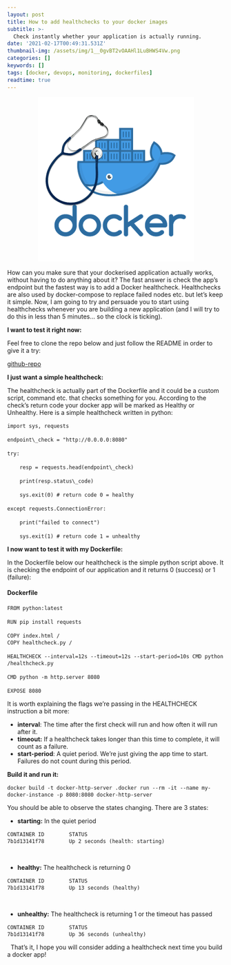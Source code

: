 ```yaml
---
layout: post
title: How to add healthchecks to your docker images
subtitle: >-
  Check instantly whether your application is actually running.
date: '2021-02-17T00:49:31.531Z'
thumbnail-img: /assets/img/1__0gvBT2vOAAHl1LuBHWS4Vw.png
categories: []
keywords: []
tags: [docker, devops, monitoring, dockerfiles]
readtime: true
---
```


<p align="center">
  <img src="/assets/img/1__0gvBT2vOAAHl1LuBHWS4Vw.png">
</p>

How can you make sure that your dockerised application actually works, without having to do anything about it? The fast answer is check the app’s endpoint but the fastest way is to add a Docker healthcheck. Healthchecks are also used by docker-compose to replace failed nodes etc. but let’s keep it simple. Now, I am going to try and persuade you to start using healthchecks whenever you are building a new application (and I will try to do this in less than 5 minutes… so the clock is ticking).

**I want to test it right now:**

Feel free to clone the repo below and just follow the README in order to give it a try:

[github-repo](https://github.com/gtarnaras/docker-http-server.git)

**I just want a simple healthcheck:**

The healthcheck is actually part of the Dockerfile and it could be a custom script, command etc. that checks something for you. According to the check’s return code your docker app will be marked as Healthy or Unhealthy. Here is a simple healthcheck written in python:

```
import sys, requests

endpoint\_check = "http://0.0.0.0:8080"

try:

    resp = requests.head(endpoint\_check)

    print(resp.status\_code)

    sys.exit(0) # return code 0 = healthy

except requests.ConnectionError:

    print("failed to connect")

    sys.exit(1) # return code 1 = unhealthy
```

**I now want to test it with my Dockerfile:**

In the Dockerfile below our healthcheck is the simple python script above. It is checking the endpoint of our application and it returns 0 (success) or 1 (failure):

#### Dockerfile

```
FROM python:latest

RUN pip install requests

COPY index.html /
COPY healthcheck.py /

HEALTHCHECK --interval=12s --timeout=12s --start-period=10s CMD python /healthcheck.py

CMD python -m http.server 8080

EXPOSE 8080
```

It is worth explaining the flags we’re passing in the HEALTHCHECK instruction a bit more:

*   **interval**: The time after the first check will run and how often it will run after it.
*   **timeout:** If a healthcheck takes longer than this time to complete, it will count as a failure.
*   **start-period**: A quiet period. We’re just giving the app time to start. Failures do not count during this period.

**Build it and run it:**

```
docker build -t docker-http-server .docker run --rm -it --name my-docker-instance -p 8080:8080 docker-http-server
```

You should be able to observe the states changing. There are 3 states:

*   **starting:** In the quiet period
```
CONTAINER ID        STATUS
7b1d13141f78        Up 2 seconds (health: starting)
```
&nbsp;
*   **healthy:** The healthcheck is returning 0
```
CONTAINER ID        STATUS
7b1d13141f78        Up 13 seconds (healthy)
```
&nbsp;
*   **unhealthy:** The healthcheck is returning 1 or the timeout has passed
```
CONTAINER ID        STATUS
7b1d13141f78        Up 36 seconds (unhealthy)
```
&nbsp;
That’s it, I hope you will consider adding a healthcheck next time you build a docker app!